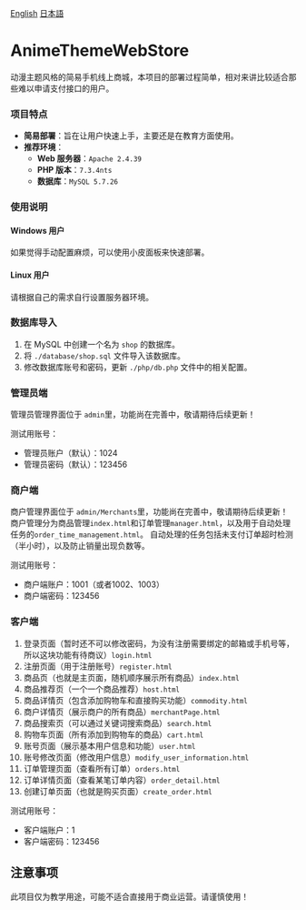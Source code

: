 [English](database/README_EN.md)
[日本語](database/README_JA.md)

# AnimeThemeWebStore
动漫主题风格的简易手机线上商城，本项目的部署过程简单，相对来讲比较适合那些难以申请支付接口的用户。

### 项目特点
- **简易部署**：旨在让用户快速上手，主要还是在教育方面使用。
- **推荐环境**：  
  - **Web 服务器**：`Apache 2.4.39`
  - **PHP 版本**：`7.3.4nts`
  - **数据库**：`MySQL 5.7.26`

### 使用说明
#### Windows 用户
如果觉得手动配置麻烦，可以使用小皮面板来快速部署。

#### Linux 用户
请根据自己的需求自行设置服务器环境。

### 数据库导入
1. 在 MySQL 中创建一个名为 `shop` 的数据库。
2. 将 `./database/shop.sql` 文件导入该数据库。
3. 修改数据库账号和密码，更新 `./php/db.php` 文件中的相关配置。

### 管理员端
管理员管理界面位于 `admin`里，功能尚在完善中，敬请期待后续更新！

测试用账号：
- 管理员账户（默认）：1024
- 管理员密码（默认）：123456

### 商户端
商户管理界面位于 `admin/Merchants`里，功能尚在完善中，敬请期待后续更新！
商户管理分为商品管理`index.html`和订单管理`manager.html`，以及用于自动处理任务的`order_time_management.html`。
自动处理的任务包括未支付订单超时检测（半小时），以及防止销量出现负数等。

测试用账号：
- 商户端账户：1001（或者1002、1003）
- 商户端密码：123456

### 客户端
1. 登录页面（暂时还不可以修改密码，为没有注册需要绑定的邮箱或手机号等，所以这块功能有待商议）`login.html`
2. 注册页面（用于注册账号）`register.html`
3. 商品页（也就是主页面，随机顺序展示所有商品）`index.html`
4. 商品推荐页（一个一个商品推荐）`host.html`
5. 商品详情页（包含添加购物车和直接购买功能）`commodity.html`
6. 商户详情页（展示商户的所有商品）`merchantPage.html`
7. 商品搜索页（可以通过关键词搜索商品）`search.html`
8. 购物车页面（所有添加到购物车的商品）`cart.html`
9. 账号页面（展示基本用户信息和功能）`user.html`
10. 账号修改页面（修改用户信息）`modify_user_information.html`
11. 订单管理页面（查看所有订单）`orders.html`
12. 订单详情页面（查看某笔订单内容）`order_detail.html`
13. 创建订单页面（也就是购买页面）`create_order.html`

测试用账号：
- 客户端账户：1
- 客户端密码：123456

## 注意事项
此项目仅为教学用途，可能不适合直接用于商业运营。请谨慎使用！